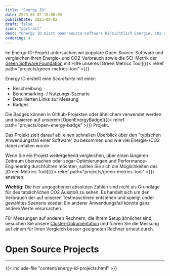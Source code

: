 ```yaml
---
title: "Energy ID"
date: 2023-08-02 10:00:00
publishDate: 2023-08-02
draft: false
icon: "portrait"
desc: "Energy ID misst Open-Source-Software hinsichtlich Energie, CO2 und der SCI-Metrik der Green Software Foundation mit dem Green Metrics Tool. Es bietet eine Bewertungskarte mit Beschreibungen, Szenarien, Messungen und Badge aus dem OpenEnergyBadge-Projekt, um die Energie-/Kohlenstoffkosten typischer Softwareanwendungsfälle hervorzuheben."
ordering: 4
---
```


Im Energy-ID-Projekt untersuchen wir populäre Open-Source-Software und vergleichen ihren Energie- und CO2-Verbrauch sowie die SCI-Metrik der [Green Software Foundation](https://sci-guide.greensoftware.foundation/) mit Hilfe unseres [Green Metrics Tool]({{< relref path="projects/green-metrics-tool" >}})

Energy ID erstellt eine *Scorekarte* mit einer:

- Beschreibung
- Benchmarking- / Nutzungs-Szenario
- Detaillierten Links zur Messung
- Badges

Die Badges können in Github-Projekten oder ähnlichem verwendet werden und basieren auf unserem [OpenEnergyBadge]({{< relref path="projects/open-energy-badge" >}}) Projekt.

Das Projekt zielt darauf ab, einen schnellen Überblick über den "typischen Anwendungsfall einer Software" zu bekommen und wie viel Energie-/CO2 dabei anfallen würde.

Wenn Sie ein Projekt weitergehend vergleichen, über einen längeren Zeitraum überwachen oder sogar Optimierungen und Performance-Engineering durchführen möchten, sollten Sie sich die Möglichkeiten des [Green Metrics Tool]({{< relref path="projects/green-metrics-tool" >}}) ansehen.

**Wichtig:** Die hier angegebenen absoluten Zahlen sind nicht als Grundlage für des tatsächlichen CO2 Ausstoß zu sehen. Es handelt sich um den Verbrauch der auf unseren Testmaschinen entstehen und spielgt under gewähltes Szenario wieder. Ein anderer Anwendungsfall könnte ganz andere Werte verursachen.

Für Messungen auf anderen Rechnern, die Ihrem Setup ähnlicher sind, besuchen Sie unsere [Cluster-Dokumentation](https://docs.green-coding.io/docs/measuring/measurement-cluster/) und führen Sie die Messung auf einem für Ihren Vergleich besser geeigneten Rechner erneut durch.

# Open Source Projects
---
{{< include-file "content/energy-id-projects.html" >}}
